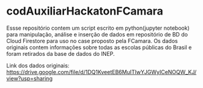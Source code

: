 # codAuxiliarHackatonFCamara

Essse repositório contem um script escrito em python(jupyter notebook) para manipulação, análise e inserção de dados em repositório de BD do Cloud Firestore para uso no case proposto pela FCamara.
Os dados originais contem informações sobre todas as escolas públicas do Brasil e foram retirados da base de dados do INEP.

Link dos dados originais:
https://drive.google.com/file/d/1DQ1KveetEB6MuITIwYJGWyICeNOQW_KJ/view?usp=sharing
